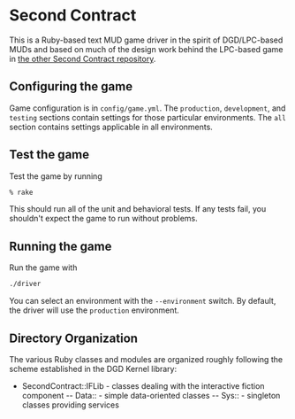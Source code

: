 # Second Contract

This is a Ruby-based text MUD game driver in the spirit of DGD/LPC-based
MUDs and based on much of the design work behind the LPC-based game in 
[the other Second Contract repository](https://github.com/jgsmith/second-contract).

## Configuring the game

Game configuration is in `config/game.yml`. The `production`, `development`,
and `testing` sections contain settings for those particular environments.
The `all` section contains settings applicable in all environments.

## Test the game

Test the game by running

```bash
% rake
```

This should run all of the unit and behavioral tests. If any tests fail, you
shouldn't expect the game to run without problems.

## Running the game

Run the game with

```bash
./driver
```

You can select an environment with the `--environment` switch. By default,
the driver will use the `production` environment.


## Directory Organization

The various Ruby classes and modules are organized roughly following the
scheme established in the DGD Kernel library:

- SecondContract::IFLib - classes dealing with the interactive fiction component
 -- Data:: - simple data-oriented classes
 -- Sys:: - singleton classes providing services

